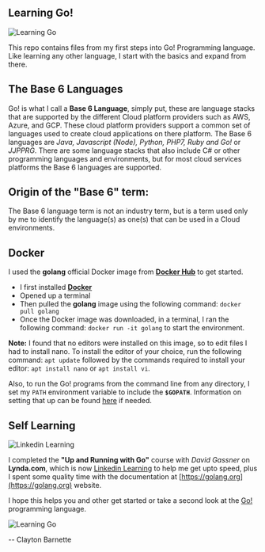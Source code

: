## Learning Go!

![Learning Go][docker-golang]

This repo contains files from my first steps into Go! Programming language. Like learning any other language, I start with the basics and expand from there. 

## The Base 6 Languages
Go! is what I call a **Base 6 Language**, simply put, these are language stacks that are supported by the different Cloud platform providers such as AWS, Azure, and GCP. These cloud platform providers support a common set of languages used to create cloud applications on there platform. The Base 6 languages are _Java, Javascript (_Node_), Python, PHP7, Ruby and Go!_ or *JJPPRG*. There are some language stacks that also include C# or other programming languages and environments, but for most cloud services platforms the Base 6 languages are supported. 

## Origin of the "Base 6" term:
The Base 6 language term is not an industry term, but is a term used only by me to identify the language(s) as one(s) that can be used in a Cloud environments. 

## Docker

I used the **golang** official Docker image from **[Docker Hub](https://hub.docker.com/_/golang)** to get started. 

- I first installed **[Docker](https://www.docker.com/)** 
- Opened up a terminal 
- Then pulled the **golang** image using the following command: `docker pull golang`
- Once the Docker image was downloaded, in a terminal, I ran the following command: `docker run -it golang` to start the environment. 

**Note:** I found that no editors were installed on this image, so to edit files I had to
install nano. To install the editor of your choice, run the following command: `apt update` followed by the 
commands required to install your editor: `apt install nano` or `apt install vi`. 


Also, to run the Go! programs from the command line from any directory, I set my `PATH` environment variable
to include the **`$GOPATH`**. Information on setting that up can be found [here](https://golang.org/doc/code.html) if needed.

## Self Learning

![Linkedin Learning][linkedinlearning]

I completed the **"Up and Running with Go"** course with *David Gassner* on __Lynda.com__, which is now [Linkedin Learning](https://www.linkedin.com/learning/) 
 to help me get upto speed, plus I spent some quality time with the documentation at [https://golang.org](https://golang.org) 
website. 

I hope this helps you and other get started or take a second look at the [Go!](https://golang.org) programming language.
  

![Learning Go][go-logo]


-- Clayton Barnette

[linkedinlearning]: https://media.licdn.com/dms/image/C4E0BAQFfDMello2Gtg/company-logo_200_200/0?e=2159024400&v=beta&t=ectgju-UZL2EC0Fmufx6CJ9PToe2bKXwZZu6qg6qJfs
[docker-golang]: https://d1q6f0aelx0por.cloudfront.net/product-logos/81630ec2-d253-4eb2-b36c-eb54072cb8d6-golang.png
[go-logo]: https://golang.org/doc/gopher/doc.png


